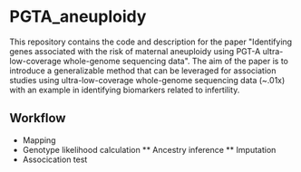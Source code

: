 # PGTA_aneuploidy
This repository contains the code and description for the paper "Identifying genes associated with the risk of maternal aneuploidy using PGT-A ultra-low-coverage whole-genome sequencing data". The aim of the paper is to introduce a generalizable method that can be leveraged for association studies using ultra-low-coverage whole-genome sequencing data (~.01x) with an example in identifying biomarkers related to infertility. 
## Workflow

* Mapping
* Genotype likelihood calculation
** Ancestry inference
** Imputation
* Assocication test 
